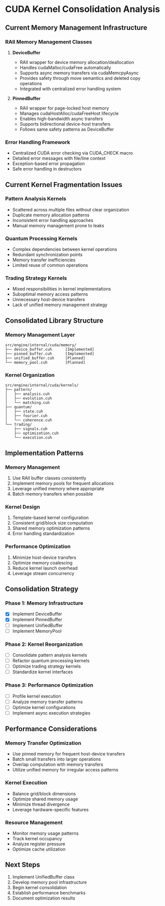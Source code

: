 # CUDA Kernel Consolidation Analysis

## Current Memory Management Infrastructure

### RAII Memory Management Classes

1. **DeviceBuffer**
   - RAII wrapper for device memory allocation/deallocation
   - Handles cudaMalloc/cudaFree automatically
   - Supports async memory transfers via cudaMemcpyAsync
   - Provides safety through move semantics and deleted copy operations
   - Integrated with centralized error handling system

2. **PinnedBuffer**
   - RAII wrapper for page-locked host memory
   - Manages cudaHostAlloc/cudaFreeHost lifecycle
   - Enables high-bandwidth async transfers
   - Supports bidirectional device-host transfers
   - Follows same safety patterns as DeviceBuffer

### Error Handling Framework
- Centralized CUDA error checking via CUDA_CHECK macro
- Detailed error messages with file/line context
- Exception-based error propagation
- Safe error handling in destructors

## Current Kernel Fragmentation Issues

### Pattern Analysis Kernels
- Scattered across multiple files without clear organization
- Duplicate memory allocation patterns
- Inconsistent error handling approaches
- Manual memory management prone to leaks

### Quantum Processing Kernels
- Complex dependencies between kernel operations
- Redundant synchronization points
- Memory transfer inefficiencies
- Limited reuse of common operations

### Trading Strategy Kernels
- Mixed responsibilities in kernel implementations
- Suboptimal memory access patterns
- Unnecessary host-device transfers
- Lack of unified memory management strategy

## Consolidated Library Structure

### Memory Management Layer
```
src/engine/internal/cuda/memory/
├── device_buffer.cuh      [Implemented]
├── pinned_buffer.cuh      [Implemented]
├── unified_buffer.cuh     [Planned]
└── memory_pool.cuh        [Planned]
```

### Kernel Organization
```
src/engine/internal/cuda/kernels/
├── pattern/
│   ├── analysis.cuh
│   ├── evolution.cuh
│   └── matching.cuh
├── quantum/
│   ├── state.cuh
│   ├── fourier.cuh
│   └── coherence.cuh
└── trading/
    ├── signals.cuh
    ├── optimization.cuh
    └── execution.cuh
```

## Implementation Patterns

### Memory Management
1. Use RAII buffer classes consistently
2. Implement memory pools for frequent allocations
3. Leverage unified memory where appropriate
4. Batch memory transfers when possible

### Kernel Design
1. Template-based kernel configuration
2. Consistent grid/block size computation
3. Shared memory optimization patterns
4. Error handling standardization

### Performance Optimization
1. Minimize host-device transfers
2. Optimize memory coalescing
3. Reduce kernel launch overhead
4. Leverage stream concurrency

## Consolidation Strategy

### Phase 1: Memory Infrastructure
- [x] Implement DeviceBuffer
- [x] Implement PinnedBuffer
- [ ] Implement UnifiedBuffer
- [ ] Implement MemoryPool

### Phase 2: Kernel Reorganization
- [ ] Consolidate pattern analysis kernels
- [ ] Refactor quantum processing kernels
- [ ] Optimize trading strategy kernels
- [ ] Standardize kernel interfaces

### Phase 3: Performance Optimization
- [ ] Profile kernel execution
- [ ] Analyze memory transfer patterns
- [ ] Optimize kernel configurations
- [ ] Implement async execution strategies

## Performance Considerations

### Memory Transfer Optimization
- Use pinned memory for frequent host-device transfers
- Batch small transfers into larger operations
- Overlap computation with memory transfers
- Utilize unified memory for irregular access patterns

### Kernel Execution
- Balance grid/block dimensions
- Optimize shared memory usage
- Minimize thread divergence
- Leverage hardware-specific features

### Resource Management
- Monitor memory usage patterns
- Track kernel occupancy
- Analyze register pressure
- Optimize cache utilization

## Next Steps

1. Implement UnifiedBuffer class
2. Develop memory pool infrastructure
3. Begin kernel consolidation
4. Establish performance benchmarks
5. Document optimization results
